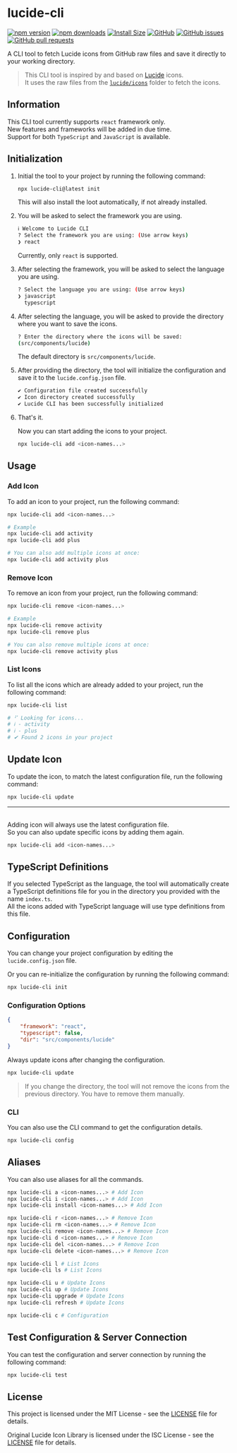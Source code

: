 # lucide-cli

[![npm version](https://img.shields.io/npm/v/lucide-cli?color=blue)](https://www.npmjs.com/shivamdevs/lucide-cli)
[![npm downloads](https://img.shields.io/npm/dt/lucide-cli?color=blue)](https://npmcharts.com/compare/lucide-cli?minimal=true)
[![Install Size](https://packagephobia.now.sh/badge?p=lucide-cli)](https://packagephobia.now.sh/result?p=lucide-cli)
[![GitHub](https://img.shields.io/github/license/shivamdevs/lucide-cli?color=blue)](LICENSE)
[![GitHub issues](https://img.shields.io/github/issues/shivamdevs/lucide-cli?color=blue)](https://github.com/shivamdevs/lucide-cli/issues)
[![GitHub pull requests](https://img.shields.io/github/issues-pr/shivamdevs/lucide-cli?color=blue)](https://github.com/shivamdevs/lucide-cli/pulls)

A CLI tool to fetch Lucide icons from GitHub raw files and save it directly to your working directory.

> This CLI tool is inspired by and based on [Lucide](https://github.com/lucide-icons/lucide) icons.
> \
> It uses the raw files from the [`lucide/icons`](https://github.com/lucide-icons/lucide/blob/HEAD/icons) folder to fetch the icons.

## Information

This CLI tool currently supports `react` framework only.
\
New features and frameworks will be added in due time.
\
Support for both `TypeScript` and `JavaScript` is available.

## Initialization

1. Initial the tool to your project by running the following command:

    ```bash
    npx lucide-cli@latest init
    ```

    This will also install the loot automatically, if not already installed.

2. You will be asked to select the framework you are using.

    ```bash
    ℹ Welcome to Lucide CLI
    ? Select the framework you are using: (Use arrow keys)
    ❯ react
    ```

    Currently, only `react` is supported.

3. After selecting the framework, you will be asked to select the language you are using.

    ```bash
    ? Select the language you are using: (Use arrow keys)
    ❯ javascript
      typescript
    ```

4. After selecting the language, you will be asked to provide the directory where you want to save the icons.

    ```bash
    ? Enter the directory where the icons will be saved:
    (src/components/lucide)
    ```

    The default directory is `src/components/lucide`.

5. After providing the directory, the tool will initialize the configuration and save it to the `lucide.config.json` file.

    ```bash
    ✔ Configuration file created successfully
    ✔ Icon directory created successfully
    ✔ Lucide CLI has been successfully initialized
    ```

6. That's it.

    Now you can start adding the icons to your project.

    ```bash
    npx lucide-cli add <icon-names...>
    ```

## Usage

### Add Icon

To add an icon to your project, run the following command:

```bash
npx lucide-cli add <icon-names...>

# Example
npx lucide-cli add activity
npx lucide-cli add plus

# You can also add multiple icons at once:
npx lucide-cli add activity plus
```

### Remove Icon

To remove an icon from your project, run the following command:

```bash
npx lucide-cli remove <icon-names...>

# Example
npx lucide-cli remove activity
npx lucide-cli remove plus

# You can also remove multiple icons at once:
npx lucide-cli remove activity plus
```

### List Icons

To list all the icons which are already added to your project, run the following command:

```bash
npx lucide-cli list

# ⠋ Looking for icons...
# ℹ - activity
# ℹ - plus
# ✔ Found 2 icons in your project
```

## Update Icon

To update the icon, to match the latest configuration file, run the following command:

```bash
npx lucide-cli update
```

---

\
Adding icon will always use the latest configuration file.
\
So you can also update specific icons by adding them again.

```bash
npx lucide-cli add <icon-names...>
```

## TypeScript Definitions

If you selected TypeScript as the language, the tool will automatically create a TypeScript definitions file for you in the directory you provided with the name `index.ts`.
\
All the icons added with TypeScript language will use type definitions from this file.

## Configuration

You can change your project configuration by editing the `lucide.config.json` file.

Or you can re-initialize the configuration by running the following command:

```bash
npx lucide-cli init
```

### Configuration Options

```json
{
	"framework": "react",
	"typescript": false,
	"dir": "src/components/lucide"
}
```

Always update icons after changing the configuration.

```bash
npx lucide-cli update
```

> If you change the directory, the tool will not remove the icons from the previous directory. You have to remove them manually.

### CLI

You can also use the CLI command to get the configuration details.

```bash
npx lucide-cli config
```

## Aliases

You can also use aliases for all the commands.

```bash
npx lucide-cli a <icon-names...> # Add Icon
npx lucide-cli i <icon-names...> # Add Icon
npx lucide-cli install <icon-names...> # Add Icon

npx lucide-cli r <icon-names...> # Remove Icon
npx lucide-cli rm <icon-names...> # Remove Icon
npx lucide-cli remove <icon-names...> # Remove Icon
npx lucide-cli d <icon-names...> # Remove Icon
npx lucide-cli del <icon-names...> # Remove Icon
npx lucide-cli delete <icon-names...> # Remove Icon

npx lucide-cli l # List Icons
npx lucide-cli ls # List Icons

npx lucide-cli u # Update Icons
npx lucide-cli up # Update Icons
npx lucide-cli upgrade # Update Icons
npx lucide-cli refresh # Update Icons

npx lucide-cli c # Configuration
```

## Test Configuration & Server Connection

You can test the configuration and server connection by running the following command:

```bash
npx lucide-cli test
```

## License

This project is licensed under the MIT License - see the [LICENSE](LICENSE) file for details.

Original Lucide Icon Library is licensed under the ISC License - see the [LICENSE](https://github.com/lucide-icons/lucide/blob/HEAD/LICENSE) file for details.
